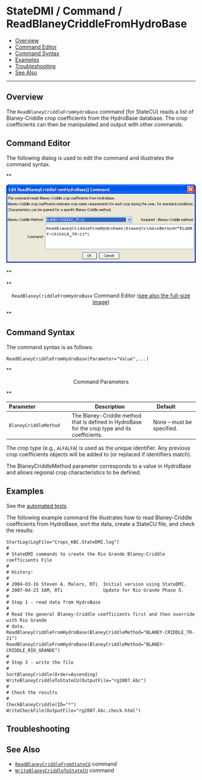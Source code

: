 # StateDMI / Command / ReadBlaneyCriddleFromHydroBase #

* [Overview](#overview)
* [Command Editor](#command-editor)
* [Command Syntax](#command-syntax)
* [Examples](#examples)
* [Troubleshooting](#troubleshooting)
* [See Also](#see-also)

-------------------------

## Overview ##

The `ReadBlaneyCriddleFromHydroBase` command (for StateCU)
reads a list of Blaney-Criddle crop coefficients from the HydroBase database.
The crop coefficients can then be manipulated and output with other commands.

## Command Editor ##

The following dialog is used to edit the command and illustrates the command syntax.

**<p style="text-align: center;">
![ReadBlaneyCriddleFromHydroBase](ReadBlaneyCriddleFromHydroBase.png)
</p>**

**<p style="text-align: center;">
`ReadBlaneyCriddleFromHydroBase` Command Editor (<a href="../ReadBlaneyCriddleFromHydroBase.png">see also the full-size image</a>)
</p>**

## Command Syntax ##

The command syntax is as follows:

```text
ReadBlaneyCriddleFromHydroBase(Parameter="Value",...)
```
**<p style="text-align: center;">
Command Parameters
</p>**

| **Parameter**&nbsp;&nbsp;&nbsp;&nbsp;&nbsp;&nbsp;&nbsp;&nbsp;&nbsp;&nbsp;&nbsp;&nbsp;&nbsp;&nbsp;&nbsp;&nbsp;&nbsp;&nbsp;&nbsp;&nbsp;&nbsp;&nbsp; | **Description** | **Default**&nbsp;&nbsp;&nbsp;&nbsp;&nbsp;&nbsp;&nbsp;&nbsp;&nbsp;&nbsp; |
| --------------|-----------------|----------------- |
| `BlaneyCriddleMethod` | The Blaney-Criddle method that is defined in HydroBase for the crop type and its coefficients. | None – must be specified. |

The crop type (e.g., `ALFALFA`) is used as the unique identifier.
Any previous crop coefficients objects will be added to (or replaced if identifiers match).

The BlaneyCriddleMethod parameter corresponds to a value in HydroBase and allows regional crop characteristics to be defined.

## Examples ##

See the [automated tests](https://github.com/OpenCDSS/cdss-app-statedmi-test/tree/master/test/regression/commands/ReadBlaneyCriddleFromHydroBase).

The following example command file illustrates how to read Blaney-Criddle coefficients from HydroBase, sort the data, create a StateCU file, and check the results:

```
StartLog(LogFile="Crops_KBC.StateDMI.log")
#
# StateDMI commands to create the Rio Grande Blaney-Criddle coefficients File
#
# History:
#
# 2004-03-16 Steven A. Malers, RTi  Initial version using StateDMI.
# 2007-04-23 SAM, RTi               Update for Rio Grande Phase 5.
#
# Step 1 - read data from HydroBase
#
# Read the general Blaney-Criddle coefficients first and then override with Rio Grande
# data.
ReadBlaneyCriddleFromHydroBase(BlaneyCriddleMethod="BLANEY-CRIDDLE_TR-21")
ReadBlaneyCriddleFromHydroBase(BlaneyCriddleMethod="BLANEY-CRIDDLE_RIO_GRANDE")
#
# Step 3 - write the file
#
SortBlaneyCriddle(Order=Ascending)
WriteBlaneyCriddleToStateCU(OutputFile="rg2007.kbc")
#
# Check the results
#
CheckBlaneyCriddle(ID="*")
WriteCheckFile(OutputFile="rg2007.kbc.check.html")
```

## Troubleshooting ##

## See Also ##

* [`ReadBlaneyCriddleFromStateCU`](../ReadBlaneyCriddleFromStateCU/ReadBlaneyCriddleFromStateCU.md) command
* [`WriteBlaneyCriddleToStateCU`](../WriteBlaneyCriddleToStateCU/WriteBlaneyCriddleToStateCU.md) command
